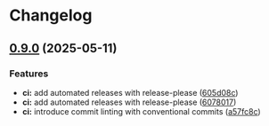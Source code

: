 # Changelog

## [0.9.0](https://github.com/tarmac-project/tarmac/compare/v0.8.2...v0.9.0) (2025-05-11)


### Features

* **ci:** add automated releases with release-please ([605d08c](https://github.com/tarmac-project/tarmac/commit/605d08cf4e0f930ab7d7e2af0f6f015beae7ea03))
* **ci:** add automated releases with release-please ([6078017](https://github.com/tarmac-project/tarmac/commit/6078017c1e08bf17168218f5dddbe54b43ec361e))
* **ci:** introduce commit linting with conventional commits ([a57fc8c](https://github.com/tarmac-project/tarmac/commit/a57fc8c0e94c350b9094e87e4eec4151e5dd9c02))
